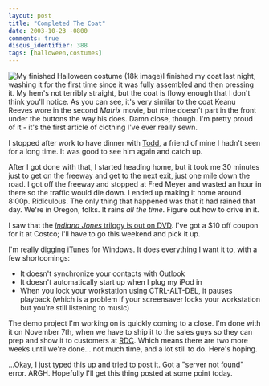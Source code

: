 ```yaml
---
layout: post
title: "Completed The Coat"
date: 2003-10-23 -0800
comments: true
disqus_identifier: 388
tags: [halloween,costumes]
---
```

![My finished Halloween costume (18k
image)](https://hyqi8g.blu.livefilestore.com/y2pnxC3svhmM4kJyY1xctX6yTi3UQehGNq9xHVA8fKR_s3Vh7ey4P7HFrNz_459ywYzw-1ykZ1BCLfvOP0ZUrg98Brz8S2NXd7DtppoG-zfhwk/20031023coat.jpg?psid=1)I
finished my coat last night, washing it for the first time since it was
fully assembled and then pressing it. My hem's not terribly straight,
but the coat is flowy enough that I don't think you'll notice. As you
can see, it's very similar to the coat Keanu Reeves wore in the second
*Matrix* movie, but mine doesn't part in the front under the buttons the
way his does. Damn close, though. I'm pretty proud of it - it's the
first article of clothing I've ever really sewn.

 I stopped after work to have dinner with
[Todd](http://www.fraudrx.com/corp/team.asp), a friend of mine I hadn't
seen for a long time. It was good to see him again and catch up.

 After I got done with that, I started heading home, but it took me 30
minutes just to get on the freeway and get to the next exit, just one
mile down the road. I got off the freeway and stopped at Fred Meyer and
wasted an hour in there so the traffic would die down. I ended up making
it home around 8:00p. Ridiculous. The only thing that happened was that
it had rained that day. We're in Oregon, folks. It rains *all the time*.
Figure out how to drive in it.

 I saw that the [*Indiana Jones* trilogy is out on
DVD](http://www.amazon.com/exec/obidos/ASIN/B00003CXC5/mhsvortex). I've
got a \$10 off coupon for it at Costco; I'll have to go this weekend and
pick it up.

 I'm really digging [iTunes](http://www.apple.com/itunes/) for Windows.
It does everything I want it to, with a few shortcomings:

-   It doesn't synchronize your contacts with Outlook
-   It doesn't automatically start up when I plug my iPod in
-   When you lock your workstation using CTRL-ALT-DEL, it pauses
    playback (which is a problem if your screensaver locks your
    workstation but you're still listening to music)



 The demo project I'm working on is quickly coming to a close. I'm done
with it on November 7th, when we have to ship it to the sales guys so
they can prep and show it to customers at
[RDC](http://www.bai.org/retaildelivery/). Which means there are two
more weeks until we're done... not much time, and a lot still to do.
Here's hoping.

 ...Okay, I just typed this up and tried to post it. Got a "server not
found" error. ARGH. Hopefully I'll get this thing posted at some point
today.
